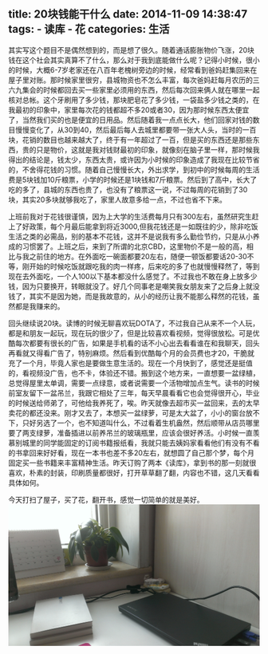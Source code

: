 title: 20块钱能干什么
date: 2014-11-09 14:38:47
tags: 
    - 读库
    - 花
categories: 生活
---
其实写这个题目不是偶然想到的，而是想了很久。随着通话膨胀物价飞涨，20块钱在这个社会其实真算不了什么，那么对于我到底能做什么呢？记得小时候，很小的时候，大概6-7岁老家还在八百年老槐树旁边的时候，经常看到爸妈赶集回来在屋子里对账。那时候家里很穷，县城物资也不怎么丰富，每次爸妈赶每月农历的三六九集会的时候都回去买一些家里必须用的东西，然后每次回来俩人就在哪里一起核对总帐。这个牙刷用了多少钱，那块肥皂花了多少钱，一袋盐多少钱之类的，在我最初的印象中，家里每次花的钱都超不多20或者30，因为那时候东西太便宜了，当然我们买的也是便宜的日用品。然后随着我一点点长大，他们回家对钱的数目慢慢变化了，从30到40，然后最后每人去城里都要带一张大人头，当时的一百块，花销的数目也越来越大了，终于有一年超过了一百，但是买的东西还是那些东西，贵的只是物价，这就是我对钱财最初的印象，就像刻在脑子里一样，那时候我得出的结论是，钱太少，东西太贵，或许因为小时候的印象造成了我现在比较节省的，不舍得花钱的习惯。随着自己慢慢长大，外出求学，到初中的时候每周的生活费是5块钱加10斤粮票，小学的时候还是1块钱和7斤粮票。然后到了高中，长大了吃的多了，县城的东西也贵了，也没有了粮票这一说，不过每周的花销到了30块，其实20多块就够我吃了，家里人故意多给一点，不过也省不下来。

上班前我对于花钱很谨慎，因为上大学的生活费每月只有300左右，虽然研究生赶上了好政策，每个月最后能拿到将近3000,但我花钱还是一如既往的少，除非吃饭生活之类的必需品，别的基本不花钱，这并不是说我有多么勤俭节约，只是从小养成的习惯罢了。上班之后，来到了所谓的北京CBD，这里物价不是一般的高，相比与我之前住的地方。在外面吃一碗面都要20左右，随便一顿饭都要话20-30不等，刚开始的时候吃饭就跟吃我的肉一样疼，后来吃的多了也就慢慢释然了，等到现在去外面吃，一个人100以下基本都没什么感觉了。不过我也不敢在身上放多少钱，因为只要换开，转眼就没了。好几个同事老是嘲笑我女朋友来了之后身上就没钱了，其实不是因为她，而是我故意的，从小的经历让我不能那么释然的花钱，虽然都是我赚来的。

回头继续说20块。读博的时候无聊喜欢玩DOTA了，不过我自己从来不一个人玩，都是和朋友一起玩，现在玩的很少了，但是比较喜欢看视频，觉得很放松。可是优酷每次都要有很长的广告，如果是手机看的话不小心出去看看谁在和我聊天，回头再看就又得看广告了，特别麻烦。然后看到优酷每个月的会员费也才20，干脆就充了一个月，毕竟人家也是要做生意生活的。现在一个月快到了，感觉还是挺值的，看视频没广告，也不卡，体验还不错。搬到这个地方来，一直想要一盆绿植，总觉得屋里太单调，需要一点绿意，或者说需要一个活物增加点生气。读书的时候前室友留下一盆吊兰，我跟它相处了三年，每天早晨看看它也会觉得很开心，毕业的时候送给师弟了，可他给我养死了，唉。昨天就像去超市买一盆回来，去的太早卖花的都还没来。刚才又去了，本想买一盆绿萝，可是太大盆了，小小的窗台放不下，只好另选了一个，也不知道叫什么，不过看着生机盎然，然后顺带从店员哪里要了两支绿萝，准备插进以前养吊兰的玻璃瓶里，应该会很好养活。小时候一直羡慕别城里的同学能固定的订阅书籍报纸看，我就只能去姨妈家看看他们有没有不看的书拿回来好好看，现在一本书也差不多20左右，就想圆了自己那个梦，每个月固定买一些书籍来丰富精神生活。昨天订购了两本《读库》，拿到书的那一刻就很喜欢，朴素的封装，印刷质量都很好，打开草草翻了翻，内容也不错，这几天看看具体如何。

今天打扫了屋子，买了花，翻开书，感觉一切简单的就是美好。
![书，花，小黑](/picture/20141109.jpg)
